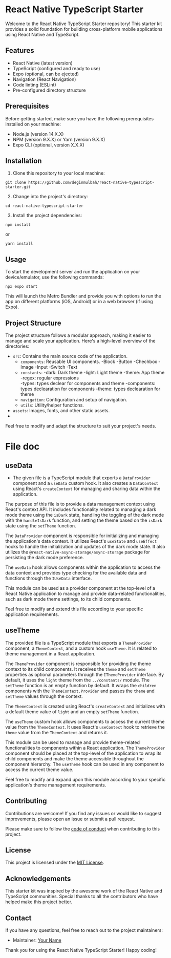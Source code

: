 # React Native TypeScript Starter

Welcome to the React Native TypeScript Starter repository! This starter kit provides a solid foundation for building cross-platform mobile applications using React Native and TypeScript.

## Features

- React Native (latest version)
- TypeScript (configured and ready to use)
- Expo (optional, can be ejected)
- Navigation (React Navigation)
- Code linting (ESLint)
- Pre-configured directory structure

## Prerequisites

Before getting started, make sure you have the following prerequisites installed on your machine:

- Node.js (version 14.X.X)
- NPM (version 9.X.X) or Yarn (version 9.X.X)
- Expo CLI (optional, version X.X.X)

## Installation

1. Clone this repository to your local machine:

```
git clone https://github.com/deginmulbah/react-native-typescript-starter.git
```

2. Change into the project's directory:

```
cd react-native-typescript-starter
```

3. Install the project dependencies:

```
npm install
```
or
```
yarn install
```

## Usage

To start the development server and run the application on your device/emulator, use the following commands:

```
npx expo start
```

This will launch the Metro Bundler and provide you with options to run the app on different platforms (iOS, Android) or in a web browser (if using Expo).

## Project Structure

The project structure follows a modular approach, making it easier to manage and scale your application. Here's a high-level overview of the directories:

- `src`: Contains the main source code of the application.
  - `components`: Reusable UI components.
      -Block
      -Button
      -Chechbox
      -Image
      -Input
      -Switch
      -Text
   - `constants`:
        -dark: Dark theme
        -light: Light theme
        -theme: App theme
        -regex: regular expressions    
        -types: types declear for components and theme
           -components: types declearation for components
           -theme: types declearation for theme
  - `navigation`: Configuration and setup of navigation.
  - `utils`: Utility/helper functions.
- `assets`: Images, fonts, and other static assets.
- 
Feel free to modify and adapt the structure to suit your project's needs.

# File doc

## useData
- The given file is a TypeScript module that exports a `DataProvider` component and a `useData` custom hook. It also creates a `DataContext` using React's `createContext` for managing and sharing data within the application.

The purpose of this file is to provide a data management context using React's context API. It includes functionality related to managing a dark mode theme using the `isDark` state, handling the toggling of the dark mode with the `handleIsDark` function, and setting the theme based on the `isDark` state using the `setTheme` function.

The `DataProvider` component is responsible for initializing and managing the application's data context. It utilizes React's `useState` and `useEffect` hooks to handle the initialization and updates of the dark mode state. It also utilizes the `@react-native-async-storage/async-storage` package for persisting the dark mode preference.

The `useData` hook allows components within the application to access the data context and provides type checking for the available data and functions through the `IUseData` interface.

This module can be used as a provider component at the top-level of a React Native application to manage and provide data-related functionalities, such as dark mode theme settings, to its child components.

Feel free to modify and extend this file according to your specific application requirements.

## useTheme
The provided file is a TypeScript module that exports a `ThemeProvider` component, a `ThemeContext`, and a custom hook `useTheme`. It is related to theme management in a React application.

The `ThemeProvider` component is responsible for providing the theme context to its child components. It receives the `theme` and `setTheme` properties as optional parameters through the `IThemeProvider` interface. By default, it uses the `light` theme from the `../constants/` module. The `setTheme` function is an empty function by default. It wraps the `children` components with the `ThemeContext.Provider` and passes the `theme` and `setTheme` values through the context.

The `ThemeContext` is created using React's `createContext` and initializes with a default theme value of `light` and an empty `setTheme` function.

The `useTheme` custom hook allows components to access the current theme value from the `ThemeContext`. It uses React's `useContext` hook to retrieve the `theme` value from the `ThemeContext` and returns it.

This module can be used to manage and provide theme-related functionalities to components within a React application. The `ThemeProvider` component should be placed at the top-level of the application to wrap its child components and make the theme accessible throughout the component hierarchy. The `useTheme` hook can be used in any component to access the current theme value.

Feel free to modify and expand upon this module according to your specific application's theme management requirements.
## Contributing

Contributions are welcome! If you find any issues or would like to suggest improvements, please open an issue or submit a pull request.

Please make sure to follow the [code of conduct](CODE_OF_CONDUCT.md) when contributing to this project.

## License

This project is licensed under the [MIT License](LICENSE).

## Acknowledgements

This starter kit was inspired by the awesome work of the React Native and TypeScript communities. Special thanks to all the contributors who have helped make this project better.

## Contact

If you have any questions, feel free to reach out to the project maintainers:

- Maintainer: [Your Name](mailto:your-email@example.com)

Thank you for using the React Native TypeScript Starter! Happy coding!
